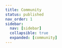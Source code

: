 ```yaml
---
title: Community
status: published
nav_order: 1
sidebar:
  nav: [sidebar]
  collapsible: true
  expanded: [community]
---
```

